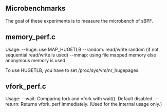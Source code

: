 ## Microbenchmarks
The goal of these experiments is to measure the microbench of sBPF.

## memory_perf.c
Usage: 
	--huge: use MAP_HUGETLB
	--random: read/write random (if not, sequential read/write is used)
	--mmap: using file mapped memory else anonymous memory is used

To use HUGETLB, you have to set /proc/sys/vm/nr_hugepages.

## vfork_perf.c
Usage: 
	--wait: Comparing fork and vfork with wait(). Default disabled.
	--return: Returns vfork_perf immediately. (Used for the internal usage only.)
